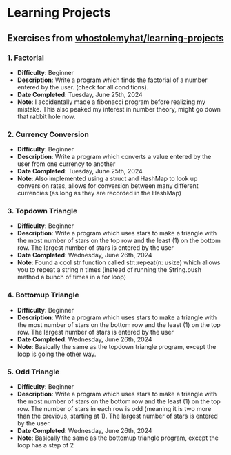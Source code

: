 # Learning Projects 
## Exercises from [whostolemyhat/learning-projects](https://github.com/whostolemyhat/learning-projects/tree/master/1-factorial)

### 1. Factorial
- **Difficulty**: Beginner
- **Description**: Write a program which finds the factorial of a number entered by the user. (check for all conditions).
- **Date Completed**: Tuesday, June 25th, 2024
- **Note**: I accidentally made a fibonacci program before realizing my mistake. This also peaked my interest in number theory, might go down that rabbit hole now.

### 2. Currency Conversion
- **Difficulty**: Beginner
- **Description**: Write a program which converts a value entered by the user from one currency to another
- **Date Completed**: Tuesday, June 25th, 2024
- **Note**: Also implemented using a struct and HashMap to look up conversion rates, allows for conversion between many different currencies (as long as they are recorded in the HashMap)

### 3. Topdown Triangle
- **Difficulty**: Beginner
- **Description**: Write a program which uses stars to make a triangle with the most number of stars on the top row and the least (1) on the bottom row. The largest number of stars is entered by the user
- **Date Completed**: Wednesday, June 26th, 2024
- **Note**: Found a cool str function called str::repeat(n: usize) which allows you to repeat a string n times (instead of running the String.push method a bunch of times in a for loop)

### 4. Bottomup Triangle
- **Difficulty**: Beginner
- **Description**: Write a program which uses stars to make a triangle with the most number of stars on the bottom row and the least (1) on the top row. The largest number of stars is entered by the user
- **Date Completed**: Wednesday, June 26th, 2024
- **Note**: Basically the same as the topdown triangle program, except the loop is going the other way.

### 5. Odd Triangle
- **Difficulty**: Beginner
- **Description**: Write a program which uses stars to make a triangle with the most number of stars on the bottom row and the least (1) on the top row. The number of stars in each row is odd (meaning it is two more than the previous, starting at 1). The largest number of stars is entered by the user. 
- **Date Completed**: Wednesday, June 26th, 2024
- **Note**: Basically the same as the bottomup triangle program, except the loop has a step of 2